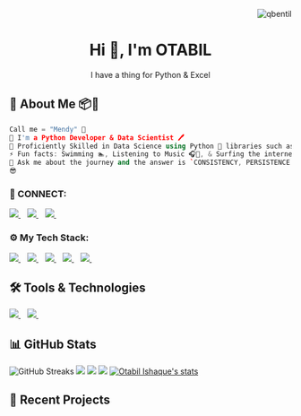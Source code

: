 <p align="right">
    <img src="https://komarev.com/ghpvc/?username=deAlgorithm&label=Profile%20views&color=e91e63&style=flat" alt="qbentil" />
</p>

<h1 align="center"> Hi 👋, I'm OTABIL</h1>

<p align="center">
    I have a thing for Python & Excel <br />
</p>

## 🐼 About Me 📦🔮
```cpp
Call me = "Mendy" 🤗
🌱 I'm a Python Developer & Data Scientist 🖊️
🌌 Proficiently Skilled in Data Science using Python 🐍 libraries such as numpy, pandas 🐼, matplotlib, and seaborn
⚡ Fun facts: Swimming 🏊, Listening to Music 🎧🎵, & Surfing the internet 🌎🌐
💬 Ask me about the journey and the answer is `CONSISTENCY, PERSISTENCE & DETERMINATION`.
😎
```

<h3 align="left">🔌 CONNECT:</h3>

<p align="left">
    <a href="https://t.me/the_whiteflame">
        <img src="https://img.shields.io/badge/The_WHITEFLAME-30302f?style=for-the-badge&logo=telegram" />
    </a>&nbsp;&nbsp;
    <a href="https://www.linkedin.com/in/ishaqueotabil">
        <img src="https://img.shields.io/badge/linkedIn-30302f?style=for-the-badge&logo=linkedin" />
    </a>&nbsp;&nbsp;
    <a href="https://wa.me/233257364646?text=Hello%20otabil!%20I%27m%20coming%20from%20your%20Github%20profile">
        <img src="https://img.shields.io/badge/OTABIL-30302f?style=for-the-badge&logo=whatsapp" />
    </a>&nbsp;&nbsp;
</p>

<h3 align="left">⚙ My Tech Stack:</h3>

<p align="left">
    <a href="https://github.com/deAlgorithm">
        <img src="https://img.shields.io/badge/git-00000F?style=for-the-badge&logo=git&logoColor=white" />
    </a>&nbsp;&nbsp;
    <a href="https://github.com/deAlgorithm">
        <img src="https://img.shields.io/badge/Excel-217346?style=for-the-badge&logo=microsoft-excel&logoColor=white" />
    </a>&nbsp;&nbsp;
    <a href="https://github.com/deAlgorithm">
        <img src="https://img.shields.io/badge/Python-3776AB?style=for-the-badge&logo=python&logoColor=white" />
    </a>&nbsp;&nbsp;
    <a href="https://github.com/deAlgorithm">
        <img src="https://img.shields.io/badge/NumPy-013243?style=for-the-badge&logo=numpy&logoColor=white" />
    </a>&nbsp;&nbsp;
    <a href="https://github.com/deAlgorithm">
        <img src="https://img.shields.io/badge/Pandas-150458?style=for-the-badge&logo=pandas&logoColor=white" />
    </a>&nbsp;&nbsp;
</p>

## 🛠️ Tools & Technologies
<p align="left">
    <a href="https://github.com/deAlgorithm">
        <img src="https://img.shields.io/badge/VS%20Code-007ACC?style=for-the-badge&logo=visual-studio-code&logoColor=white" />
    </a>&nbsp;&nbsp;
    <a href="https://github.com/deAlgorithm">
        <img src="https://img.shields.io/badge/Jupyter-F37626?style=for-the-badge&logo=Jupyter&logoColor=white" />
    </a>&nbsp;&nbsp;
</p>

## 📊 GitHub Stats
![GitHub Streaks](http://github-readme-streak-stats.herokuapp.com?user=deAlgorithm&theme=dracula&hide_border=true)
![](https://github-profile-summary-cards.vercel.app/api/cards/profile-details?username=deAlgorithm&theme=github_dark)
![](https://github-profile-summary-cards.vercel.app/api/cards/repos-per-language?username=deAlgorithm&theme=github_dark)
![](https://github-profile-summary-cards.vercel.app/api/cards/most-commit-language?username=deAlgorithm&theme=github_dark)
[![Otabil Ishaque's stats](https://github-readme-stats.vercel.app/api?username=deAlgorithm&show_icons=true&theme=github_dark)](https://github.com/deAlgorithm)


## 📂 Recent Projects
<!---
deAlgorithm/deAlgorithm is a ✨ special ✨ repository because its `README.md` (this file) appears on your GitHub profile.
You can click the Preview link to take a look at your changes.
--->
```
